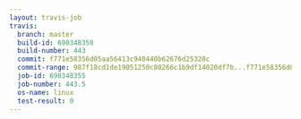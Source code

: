 ```yaml
---
layout: travis-job
travis:
  branch: master
  build-id: 690348350
  build-number: 443
  commit: f771e58356d05aa56413c940440b62676d25328c
  commit-range: 987f18cd1de19051250c80266c1b9df14020df7b...f771e58356d05aa56413c940440b62676d25328c
  job-id: 690348355
  job-number: 443.5
  os-name: linux
  test-result: 0
---
```

